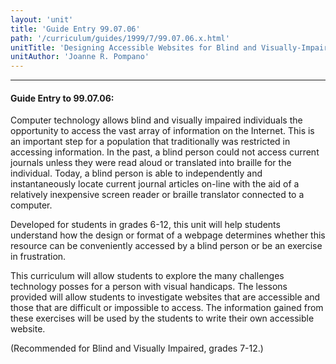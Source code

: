 ```yaml
---
layout: 'unit'
title: 'Guide Entry 99.07.06'
path: '/curriculum/guides/1999/7/99.07.06.x.html'
unitTitle: 'Designing Accessible Websites for Blind and Visually-Impaired'
unitAuthor: 'Joanne R. Pompano'
---
```


<body>
<hr/>
 <h4>
  Guide Entry to 99.07.06:
 </h4>
 Computer technology allows blind and visually impaired individuals the opportunity to access the vast array of information on the Internet.  This is an important step for a population that traditionally was restricted in accessing information.  In the past, a blind person could not access current journals unless they were read aloud or translated into braille for the individual.  Today, a blind person is able to independently and instantaneously locate current journal articles on-line with the aid of a relatively inexpensive screen reader or braille translator connected to a computer.
 <p>
  Developed for students in grades 6-12, this unit will help students understand how the design or format of a webpage determines whether this resource can be conveniently accessed by a blind person or be an exercise in frustration.
 </p>
 <p>
  This curriculum will allow students to explore the many challenges technology posses for a person with visual handicaps.  The  lessons provided will allow students to investigate websites that are accessible and those that are difficult or impossible to access.  The information gained from these exercises will be used by the students to write their own accessible website.
 </p>
 <p>
  (Recommended for Blind and Visually Impaired, grades 7-12.)
 </p>

</body>
